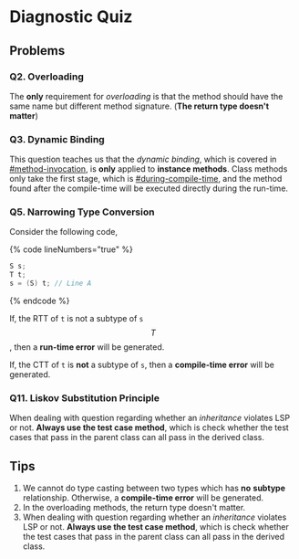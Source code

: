 # Diagnostic Quiz

## Problems

### Q2. Overloading

The **only** requirement for _overloading_ is that the method should have the same name but different method signature. (**The return type doesn't matter**)

### Q3. Dynamic Binding

This question teaches us that the _dynamic binding_, which is covered in [#method-invocation](./#method-invocation "mention"), is **only** applied to **instance methods**. Class methods only take the first stage, which is [#during-compile-time](./#during-compile-time "mention"), and the method found after the compile-time will be executed directly during the run-time.

### Q5. Narrowing Type Conversion

Consider the following code,

{% code lineNumbers="true" %}
```java
S s;
T t;
s = (S) t; // Line A
```
{% endcode %}

If, the RTT of `t` is not a subtype of `s`$$T$$, then a **run-time error** will be generated.

If, the CTT of `t` is **not** a subtype of `s`, then a **compile-time error** will be generated.

### Q11. Liskov Substitution Principle

When dealing with question regarding whether an _inheritance_ violates LSP or not. **Always use the test case method**, which is check whether the test cases that pass in the parent class can all pass in the derived class.

## Tips

1. We cannot do type casting between two types which has **no** **subtype** relationship. Otherwise, a **compile-time error** will be generated.
2. In the overloading methods, the return type doesn't matter.
3. When dealing with question regarding whether an _inheritance_ violates LSP or not. **Always use the test case method**, which is check whether the test cases that pass in the parent class can all pass in the derived class.
